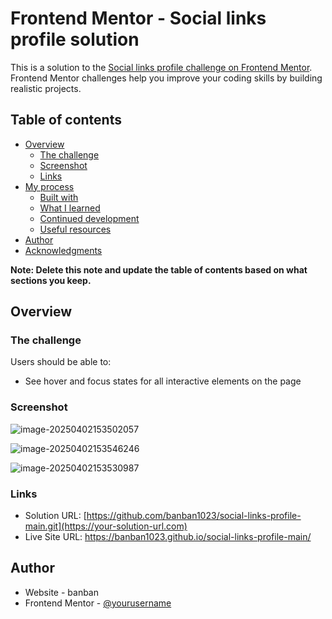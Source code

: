 # Frontend Mentor - Social links profile solution

This is a solution to the [Social links profile challenge on Frontend Mentor](https://www.frontendmentor.io/challenges/social-links-profile-UG32l9m6dQ). Frontend Mentor challenges help you improve your coding skills by building realistic projects. 

## Table of contents

- [Overview](#overview)
  - [The challenge](#the-challenge)
  - [Screenshot](#screenshot)
  - [Links](#links)
- [My process](#my-process)
  - [Built with](#built-with)
  - [What I learned](#what-i-learned)
  - [Continued development](#continued-development)
  - [Useful resources](#useful-resources)
- [Author](#author)
- [Acknowledgments](#acknowledgments)

**Note: Delete this note and update the table of contents based on what sections you keep.**

## Overview

### The challenge

Users should be able to:

- See hover and focus states for all interactive elements on the page

### Screenshot

![image-20250402153502057](C:\Users\Administrator\AppData\Roaming\Typora\typora-user-images\image-20250402153502057.png)

![image-20250402153546246](C:\Users\Administrator\AppData\Roaming\Typora\typora-user-images\image-20250402153546246.png)

![image-20250402153530987](C:\Users\Administrator\AppData\Roaming\Typora\typora-user-images\image-20250402153530987.png)

### Links

- Solution URL: [https://github.com/banban1023/social-links-profile-main.git](https://your-solution-url.com)
- Live Site URL: https://banban1023.github.io/social-links-profile-main/

## Author

- Website - banban
- Frontend Mentor - [@yourusername](https://www.frontendmentor.io/profile/yourusername)
